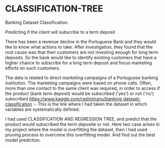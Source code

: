 # CLASSIFICATION-TREE

Banking Dataset Classification.

Predicting if the client will subscribe to a term deposit

There has been a revenue decline in the Portuguese Bank and they would like to know what actions to take. 
After investigation, they found that the root cause was that their customers are not investing enough for long term deposits. 
So the bank would like to identify existing customers that have a higher chance to subscribe for a long term deposit and focus marketing efforts on such customers.

The data is related to direct marketing campaigns of a Portuguese banking institution. The marketing campaigns were based on phone calls. 
Often, more than one contact to the same client was required, in order to access if the product (bank term deposit) would be subscribed ('yes') or not ('no') subscribed
https://www.kaggle.com/rashmiranu/banking-dataset-classification  :- This is the link where I had taken the dataset in which variables are systematically defined.

I had used CLASSIFICATION AND REGRESSION TREE, and predict that the product would subscribed the term deposite or not. Here two case arises in my project where the model
is overfitting the dataset, then I had used pruning process to overcome this overfitting model.
And find out the best model prediction.
